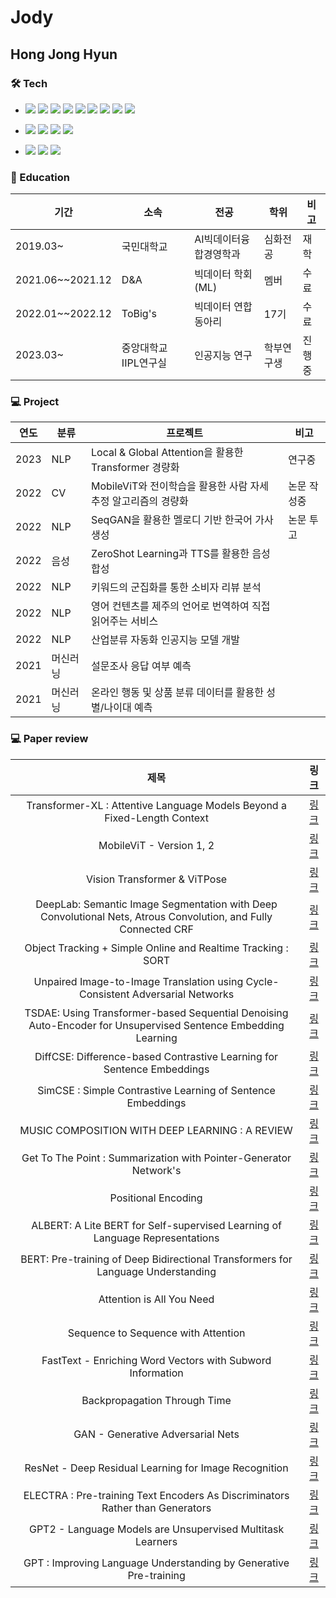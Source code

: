 # Jody

## Hong Jong Hyun

### 🛠 Tech
- <img src="https://img.shields.io/badge/Python-111111?style=flat&logo=Python&logoColor=white"/> <img src="https://img.shields.io/badge/Pytorch-EE4C2C?style=flat&logo=Pytorch&logoColor=white"/> <img src="https://img.shields.io/badge/SQL-4479A1?style=flat&logo=MySQL&logoColor=white"/> <img src="https://img.shields.io/badge/JavaScript-F7DF1E?style=flat&logo=JavaScript&logoColor=white"/> <img src="https://img.shields.io/badge/Git-F05032?style=flat&logo=Git&logoColor=white"/> <img src="https://img.shields.io/badge/Tableau-E97627?style=flat&logo=Tableau&logoColor=white"/> <img src="https://img.shields.io/badge/Docker-2496ED?style=flat&logo=Docker&logoColor=white"/> <img src="https://img.shields.io/badge/Conda-44A833?style=flat&logo=Anaconda&logoColor=white"/> <img src="https://img.shields.io/badge/Excel-217346?style=flat&logo=MicrosoftExcel&logoColor=white"/>
- <img src="https://img.shields.io/badge/Github-181717?style=flat&logo=Github&logoColor=white"/> <img src="https://img.shields.io/badge/Teams-6264A7?style=flat&logo=MicrosoftTeams&logoColor=white"/> <img src="https://img.shields.io/badge/Slack-4A154B?style=flat&logo=Slack&logoColor=white"/> <img src="https://img.shields.io/badge/Notion-000000?style=flat&logo=Notion&logoColor=white"/>

- <img src="https://img.shields.io/badge/Window-0078D6?style=flat&logo=Windows&logoColor=white"/> <img src="https://img.shields.io/badge/Mac-000000?style=flat&logo=Macos&logoColor=white"/> <img src="https://img.shields.io/badge/Linux-FCC624?style=flat&logo=Linux&logoColor=white"/>




### 📝 Education
|기간|소속|전공|학위|비고|
|-|-|-|-|-|
|2019.03~|국민대학교|AI빅데이터융합경영학과|심화전공|재학|
|2021.06~~2021.12|D&A|빅데이터 학회(ML)|멤버|수료|
|2022.01~~2022.12|ToBig's|빅데이터 연합동아리|17기|수료|
|2023.03~|중앙대학교 IIPL연구실|인공지능 연구|학부연구생|진행중|





### 💻 Project
|연도|분류|프로젝트|비고|
|-|-|-|-|
|2023|NLP|Local & Global Attention을 활용한 Transformer 경량화|연구중|
|2022|CV|MobileViT와 전이학습을 활용한 사람 자세 추정 알고리즘의 경량화|논문 작성중|
|2022|NLP|SeqGAN을 활용한 멜로디 기반 한국어 가사 생성|논문 투고|
|2022|음성|ZeroShot Learning과 TTS를 활용한 음성 합성||
|2022|NLP|키워드의 군집화를 통한 소비자 리뷰 분석||
|2022|NLP|영어 컨텐츠를 제주의 언어로 번역하여 직접 읽어주는 서비스||
|2022|NLP|산업분류 자동화 인공지능 모델 개발||
|2021|머신러닝|설문조사 응답 여부 예측||
|2021|머신러닝|온라인 행동 및 상품 분류 데이터를 활용한 성별/나이대 예측||



### 💻 Paper review


| 제목 | 링크 | 
| :------: | :------: |
|Transformer-XL : Attentive Language Models Beyond a Fixed-Length Context|[링크](https://velog.io/@jody1188/Transformer-XL-Attentive-Language-Models-Beyond-a-Fixed-Length-Context)|
|MobileViT - Version 1, 2|[링크](https://velog.io/@jody1188/MobileViT-Version-1-2)|
|Vision Transformer & ViTPose|[링크](https://velog.io/@jody1188/Vision-Transformer-VITPose)|
|DeepLab: Semantic Image Segmentation with Deep Convolutional Nets, Atrous Convolution, and Fully Connected CRF|[링크](https://velog.io/@jody1188/DeepLab-Semantic-Image-Segmentation-with-Deep-Convolutional-Nets-Atrous-Convolution-and-Fully-Connected-CRF)|
|Object Tracking + Simple Online and Realtime Tracking : SORT|[링크](https://velog.io/@jody1188/Object-Tracking-Simple-Online-and-Realtime-Tracking-SORT)|
|Unpaired Image-to-Image Translation using Cycle-Consistent Adversarial Networks|[링크](https://velog.io/@jody1188/Unpaired-Image-to-Image-Translation-using-Cycle-Consistent-Adversarial-Networks)|
|TSDAE: Using Transformer-based Sequential Denoising Auto-Encoder for Unsupervised Sentence Embedding Learning|[링크](https://velog.io/@jody1188/TSDAE-Using-Transformer-based-Sequential-Denoising-Auto-Encoder-for-Unsupervised-Sentence-Embedding-Learning)|
|DiffCSE: Difference-based Contrastive Learning for Sentence Embeddings|[링크](https://velog.io/@jody1188/DiffCSE-Difference-based-Contrastive-Learning-for-SentenceEmbeddings)|
|SimCSE : Simple Contrastive Learning of Sentence Embeddings|[링크](https://velog.io/@jody1188/SimCSE-Simple-Contrastive-Learning-of-Sentence-Embeddings)|
|MUSIC COMPOSITION WITH DEEP LEARNING : A REVIEW|[링크](https://velog.io/@jody1188/MUSIC-COMPOSITION-WITH-DEEP-LEARNING)|
|Get To The Point : Summarization with Pointer-Generator Network's|[링크](https://velog.io/@jody1188/Get-To-The-Point-Summarization-with-Pointer-Generator-Networks)|
|Positional Encoding|[링크](https://velog.io/@jody1188/Positional-Encoding)|
|ALBERT: A Lite BERT for Self-supervised Learning of Language Representations|[링크](https://velog.io/@jody1188/ALBERT-A-Lite-BERT-for-Self-supervised-Learning-of-Language-Representations-6nvuc1sp)|
|BERT: Pre-training of Deep Bidirectional Transformers for Language Understanding|[링크](https://velog.io/@jody1188/Transformer)|
|Attention is All You Need|[링크](https://velog.io/@jody1188/BERT-Pre-training-of-Deep-Bidirectional-Transformers-for-Language-Understanding)|
|Sequence to Sequence with Attention|[링크](https://velog.io/@jody1188/Sequence-to-Sequence-with-Attention)|
|FastText - Enriching Word Vectors with Subword Information|[링크](https://velog.io/@jody1188/FastText-Enriching-Word-Vectors-with-Subword-Information)|
|Backpropagation Through Time|[링크](https://velog.io/@jody1188/BPTT)|
|GAN - Generative Adversarial Nets|[링크](https://velog.io/@jody1188/GAN-Generative-Adversarial-Nets)|
|ResNet - Deep Residual Learning for Image Recognition|[링크](https://velog.io/@jody1188/ResNet-Deep-Residual-Learning-for-Image-Recognition)|
|ELECTRA : Pre-training Text Encoders As Discriminators Rather than Generators|[링크](https://velog.io/@jody1188/ELECTRA-Pre-training-Text-Encoders-As-Discriminators-Rather-than-Generators)|
|GPT2 - Language Models are Unsupervised Multitask Learners|[링크](https://velog.io/@jody1188/GPT2-Language-Models-are-Unsupervised-Multitask-Learners)|
|GPT : Improving Language Understanding by Generative Pre-training|[링크](https://velog.io/@jody1188/GPT)|


